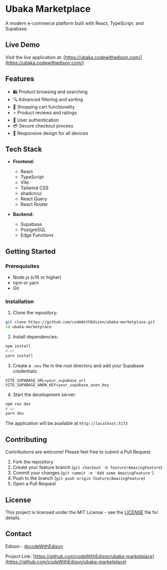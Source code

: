 # Ubaka Marketplace

A modern e-commerce platform built with React, TypeScript, and Supabase.

## Live Demo

Visit the live application at: [https://ubaka.codewithedison.com/](https://ubaka.codewithedison.com/)

## Features

- 🛍️ Product browsing and searching
- 🔍 Advanced filtering and sorting
- 🛒 Shopping cart functionality
- ⭐ Product reviews and ratings
- 👤 User authentication
- 💳 Secure checkout process
- 📱 Responsive design for all devices

## Tech Stack

- **Frontend:**
  - React
  - TypeScript
  - Vite
  - Tailwind CSS
  - shadcn/ui
  - React Query
  - React Router

- **Backend:**
  - Supabase
  - PostgreSQL
  - Edge Functions

## Getting Started

### Prerequisites

- Node.js (v16 or higher)
- npm or yarn
- Git

### Installation

1. Clone the repository:
```bash
git clone https://github.com/codeWithEdison/ubaka-marketplace.git
cd ubaka-marketplace
```

2. Install dependencies:
```bash
npm install
# or
yarn install
```

3. Create a `.env` file in the root directory and add your Supabase credentials:
```env
VITE_SUPABASE_URL=your_supabase_url
VITE_SUPABASE_ANON_KEY=your_supabase_anon_key
```

4. Start the development server:
```bash
npm run dev
# or
yarn dev
```

The application will be available at `http://localhost:5173`

## Contributing

Contributions are welcome! Please feel free to submit a Pull Request.

1. Fork the repository
2. Create your feature branch (`git checkout -b feature/AmazingFeature`)
3. Commit your changes (`git commit -m 'Add some AmazingFeature'`)
4. Push to the branch (`git push origin feature/AmazingFeature`)
5. Open a Pull Request

## License

This project is licensed under the MIT License - see the [LICENSE](LICENSE) file for details.

## Contact

Edison - [@codeWithEdison](https://github.com/codeWithEdison)

Project Link: [https://github.com/codeWithEdison/ubaka-marketplace](https://github.com/codeWithEdison/ubaka-marketplace)
